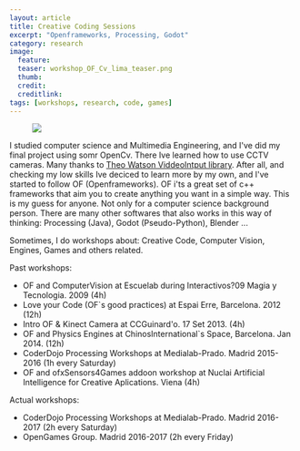 ```yaml
---
layout: article
title: Creative Coding Sessions
excerpt: "Openframeworks, Processing, Godot"
category: research
image: 
  feature: 
  teaser: workshop_OF_Cv_lima_teaser.png
  thumb: 
  credit: 
  creditlink: 
tags: [workshops, research, code, games]
---
```


<figure class="half">
	<img src="https://c1.staticflickr.com/3/2926/33832417195_e731938f76_z.jpg">
</figure>

I studied computer science and Multimedia Engineering, and I've did my final project using somr OpenCv. There Ive learned how to use CCTV cameras. Many thanks to [Theo Watson ViddeoIntput library](http://www.muonics.net/school/spring05/videoInput/). After all, and checking my low skills Ive deciced to learn more by my own, and I've started to follow OF (Openframeworks). OF i'ts a great set of c++ frameworks that aim you to create anything you want in a simple way. This is my guess for anyone. Not only for a computer science background person. There are many other softwares that also works in this way of thinking: Processing (Java), Godot (Pseudo-Python), Blender ...   

Sometimes, I do workshops about: Creative Code, Computer Vision, Engines, Games and others related.

Past workshops:

* OF and ComputerVision at Escuelab during Interactivos?09 Magia y Tecnologia. 2009 (4h)
* Love your Code (OF`s good practices) at Espai Erre, Barcelona. 2012 (12h)
* Intro OF & Kinect Camera at CCGuinard'o. 17 Set 2013. (4h)
* OF and Physics Engines at ChinosInternational`s Space, Barcelona. Jan 2014.  (12h)
* CoderDojo Processing Workshops at Medialab-Prado. Madrid 2015-2016 (1h every Saturday) 
* OF and ofxSensors4Games addoon workshop at Nuclai Artificial Intelligence for Creative Aplications. Viena (4h)

Actual workshops:

* CoderDojo Processing Workshops at Medialab-Prado. Madrid 2016-2017 (2h every Saturday) 
* OpenGames Group. Madrid 2016-2017 (2h every Friday) 
